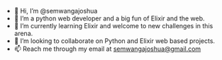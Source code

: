 - 👋 Hi, I’m @semwangajoshua
- 👀 I’m a python web developer and a big fun of Elixir and the web.
- 🌱 I’m currently learning Elixir and welcome to new challenges in this arena.
- 💞️ I’m looking to collaborate on Python and Elixir web based projects.
- 📫 Reach me through my email at semwangajoshua@gmail.com

<!---
semwangajoshua/semwangajoshua is a ✨ special ✨ repository because its `README.md` (this file) appears on your GitHub profile.
You can click the Preview link to take a look at your changes.
--->
